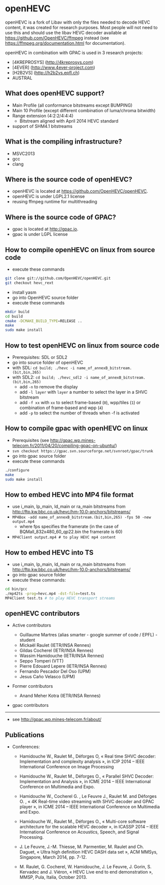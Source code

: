 openHEVC
========

openHEVC is a fork of Libav with only the files needed to decode HEVC content, it was created for research purposes.
Most people will not need to use this and should use the libav HEVC decoder available at https://github.com/OpenHEVC/ffmpeg instead (see https://ffmpeg.org/documentation.html for documentation).

openHEVC in combination with GPAC is used in 3 research projects:
* [4KREPROSYS] (http://4kreprosys.com)
* [4EVER] (http://www.4ever-project.com)
* [H2B2VS] (http://h2b2vs.epfl.ch)
* AUSTRAL

What does openHEVC support?
--------
* Main Profile (all conformance bitstreams except BUMPING)
* Main 10 Profile (except different combination of luma/chroma bitwidth)
* Range extension (4:2:2/4:4:4)
  + Bitstream aligned with April 2014 HEVC standard
* support of SHM4.1 bitstreams

What is the compiling infrastructure?
--------
* MSVC2013
* gcc
* clang


Where is the source code of openHEVC?
--------
* openHEVC is located at https://github.com/OpenHEVC/openHEVC.
* openHEVC is under LGPL2.1 license
* reusing ffmpeg runtime for multithreading

Where is the source code of GPAC?
--------
* gpac is located at http://gpac.io.
* gpac is under LGPL license

How to compile openHEVC on linux from source code
----------
* execute these commands

```sh
git clone git://github.com/OpenHEVC/openHEVC.git
git checkout hevc_rext
```
* install yasm
* go into OpenHEVC source folder
* execute these commands

```sh
mkdir build
cd build
cmake -DCMAKE_BUILD_TYPE=RELEASE ..
make
sudo make install
```

How to test openHEVC on linux from source code
----------
* Prerequisites: SDL or SDL2
* go into source folder of openHEVC
* with SDL: `cd build; ./hevc -i name_of_annexB_bitstream.(bit,bin,265)`
* with SDL2: `cd build; ./hevc_sdl2 -i name_of_annexB_bitstream.(bit,bin,265)`
  + add `-n` to remove the display 
  + add `-l layer` with `layer` a number to select the layer in a SHVC bitstream 
  + add `-f xx` with `xx` to select frame-based (`0`), wpp/tiles (`1`) or combination of frame-based and wpp (`4`)
  + add `-p` to select the number of threads when -f is activated

How to compile gpac with openHEVC on linux
-----------
* Prerequisites (see http://gpac.wp.mines-telecom.fr/2011/04/20/compiling-gpac-on-ubuntu/)
* `svn checkout https://gpac.svn.sourceforge.net/svnroot/gpac/trunk`
* go into gpac source folder
* execute these commands

```sh
./configure 
make
sudo make install
```

How to embed HEVC into MP4 file format
-----------
* use i_main, lp_main, ld_main or ra_main bitstreams from http://ftp.kw.bbc.co.uk/hevc/hm-10.0-anchors/bitstreams/
* `MP4Box -add name_of_annexB_bitstream.(bit,bin,265) -fps 50 -new output.mp4`
  + where fps specifies the framerate (in the case of BQMall_832x480_60_qp22.bin the framerate is 60)
* `MP4Client output.mp4 # to play HEVC mp4 content`

How to embed HEVC into TS
-----------
* use i_main, lp_main, ld_main or ra_main bitstreams from http://ftp.kw.bbc.co.uk/hevc/hm-10.0-anchors/bitstreams/
* go into gpac source folder
* execute these commands:

```sh
cd bin/gcc
./mp42ts -prog=hevc.mp4 -dst-file=test.ts
MP4Client test.ts # to play HEVC transport streams
```

openHEVC contributors
-----------
* Active contributors
  + Guillaume Martres (alias smarter - google summer of code / EPFL) - student
  + Mickaël Raulet (IETR/INSA Rennes)
  + Gildas Cocherel (IETR/INSA Rennes)
  + Wassim Hamidouche (IETR/INSA Rennes)
  + Seppo Tomperi (VTT)
  + Pierre Edouard Lepere (IETR/INSA Rennes)
  + Fernando Pescador Del Oso (UPM)
  + Jesus Caño Velasco (UPM)

* Former contributors
  + Anand Meher Kotra (IETR/INSA Rennes)

- gpac contributors
-----------
* see http://gpac.wp.mines-telecom.fr/about/

Publications
-----------
* Conferences:
  + Hamidouche W., Raulet M., Déforges O, « Real time SHVC decoder: Implementation and complexity analysis », in ICIP 2014 – IEEE International Conference on Image Processing

  + Hamidouche W., Raulet M., Déforges O., « Parallel SHVC Decoder: Implementation and Analysis », in ICME 2014 – IEEE International Conference on Multimedia and Expo.
  
  + Hamidouche W., Cocherel G. , Le Feuvre J., Raulet M. and Déforges O. , « 4K Real-time video streaming with SHVC decoder and GPAC player », in ICME 2014 – IEEE International Conference on Multimedia and Expo.

  + Hamidouche W., Raulet M., Déforges O., « Multi-core software architecture for the scalable HEVC decoder »,  in ICASSP 2014 – IEEE International Conference on Acoustics, Speech, and Signal Processing.
  
  + J. Le Feuvre, J.-M. Thiesse, M. Parmentier, M. Raulet and Ch. Daguet, « Ultra high definition HEVC DASH data set », ACM MMSys, Singapore, March 2014, pp. 7-12.
  
  + M. Raulet, G. Cocherel, W. Hamidouche, J. Le Feuvre, J. Gorin, S. Kervadec and J. Viéron, « HEVC Live end to end demonstration », MMSP, Pula, Italia, October 2013. 
  
